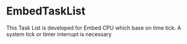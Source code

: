 # EmbedTaskList
This Task List is developed for Embed CPU which base on time tick. A system tick or timer interrupt is necessary
